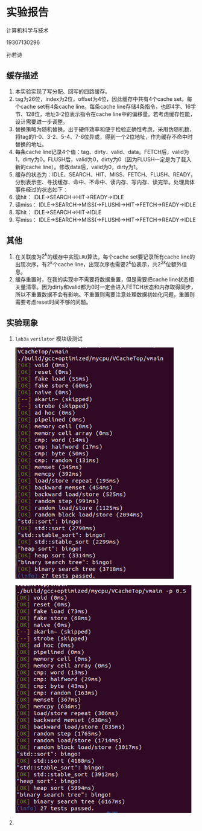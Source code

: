 # 实验报告

计算机科学与技术

19307130296

孙若诗

## 缓存描述

1. 本实验实现了写分配、回写的四路缓存。
2. tag为26位，index为2位，offset为4位，因此缓存中共有4个cache set，每个cache set有4条cache line。每条cache line存储4条指令，也即4字、16字节、128位，地址3-2位表示指令在cache line中的偏移量。若考虑缓存性能，设计需要进一步调整。
3. 替换策略为随机替换。出于硬件效率和便于检验正确性考虑，采用伪随机数，将tag的1-0、3-2、5-4、7-6位异或，得到一个2位地址，作为缓存不命中时替换的地址。
4. 每条cache line记录4个值：tag、dirty、valid、data。FETCH后，valid为1，dirty为0。FLUSH后，valid为0，dirty为0（因为FLUSH一定是为了载入新的cache line）。修改data后，valid为0，dirty为1。
5. 缓存的状态为：IDLE、SEARCH、HIT、MISS、FETCH、FLUSH、READY，分别表示空、寻找缓存、命中、不命中、读内存、写内存、读完毕。处理具体事件经过的状态如下：
6. 读hit： IDLE->SEARCH->HIT->READY->IDLE
7. 读miss： IDLE->SEARCH->MISS(->FLUSH)->HIT->FETCH->READY->IDLE
8. 写hit： IDLE->SEARCH->HIT->IDLE
9. 写miss： IDLE->SEARCH->MISS(->FLUSH)->HIT->FETCH->READY->IDLE



## 其他

1. 在关联度为$2^k$的缓存中实现`LRU`算法，每个cache set要记录所有cache line的出现次序，有$2^k$个cache line，出现次序也需要$2^k$位表示，共$2^{2k}$位额外信息。
2. 缓存重置时，在我的实现中不需要将数据重置，但是需要把cache line状态相关量清零。因为dirty和valid都为0时一定会进入FETCH状态和内存取得同步，所以不重置数据不会有影响。不重置则需要注意处理数据初始化问题，重置则需要考虑reset时间不够的问题。



## 实验现象

1. `lab3a` `verilator` 模块级测试

   ![avator](3a1.png)

   ![avator](3a2.png)

2. 
